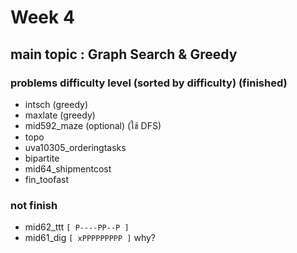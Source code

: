 # Week 4

## main topic : Graph Search & Greedy

### problems difficulty level (sorted by difficulty) (finished)
- intsch (greedy)
- maxlate (greedy)
- mid592_maze (optional) (ใช้ DFS)
- topo
- uva10305_orderingtasks
- bipartite
- mid64_shipmentcost
- fin_toofast

### not finish
- mid62_ttt `[ P----PP--P ]`
- mid61_dig `[ xPPPPPPPPP ]` why?
